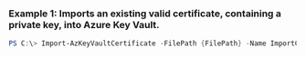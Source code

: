 ### Example 1: Imports an existing valid certificate, containing a private key, into Azure Key Vault.
```powershell
PS C:\> Import-AzKeyVaultCertificate -FilePath {FilePath} -Name ImportCert01 -Password {Password} -VaultName ContosoKV01
```


